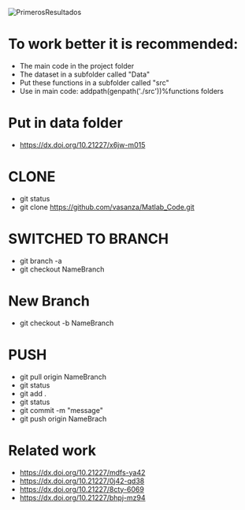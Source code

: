 ![PrimerosResultados](https://user-images.githubusercontent.com/12642226/126882910-2b2d8035-7f48-4cb0-8a89-82620e686328.PNG)

# To work better it is recommended:
- The main code in the project folder
- The dataset in a subfolder called "Data"
- Put these functions in a subfolder called "src"
- Use in main code: addpath(genpath('./src'))%functions folders

# Put in data folder
- https://dx.doi.org/10.21227/x6jw-m015

# CLONE
- git status
- git clone https://github.com/vasanza/Matlab_Code.git

# SWITCHED TO BRANCH
- git branch -a
- git checkout NameBranch

# New Branch
- git checkout -b NameBranch

# PUSH
- git pull origin NameBranch
- git status
- git add .
- git status
- git commit -m "message"
- git push origin NameBrach

# Related work
- https://dx.doi.org/10.21227/mdfs-ya42
- https://dx.doi.org/10.21227/0j42-qd38
- https://dx.doi.org/10.21227/8cty-6069
- https://dx.doi.org/10.21227/bhpj-mz94

